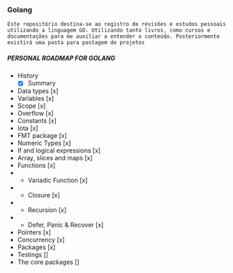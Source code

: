 ### Golang

`Este repositório destina-se ao registro de revisões e estudos pessoais utilizando a linguagem GO. Utilizando tanto livros, como cursos e documentações para me auxiliar a entender o conteúdo. Posteriormente existirá uma pasta para postagem de projetos`

##### PERSONAL ROADMAP FOR GOLANG

- History
  - [x] Summary
- Data types [x]
- Variables [x]
- Scope [x]
- Overflow [x]
- Constants [x]
- Iota [x]
- FMT package [x]
- Numeric Types [x]
- If and logical expressions [x]
- Array, slices and maps [x]
- Functions [x]
- - Variadic Function [x]
- - Closure [x]
- - Recursion [x]
- - Defer, Panic & Recover [x]
- Pointers [x]
- Concurrency [x]
- Packages [x]
- Testings []
- The core packages []
